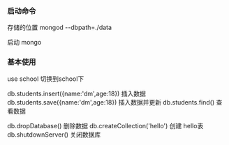 

### 启动命令

存储的位置  mongod --dbpath=./data

启动   mongo

### 基本使用

use school  切换到school下

db.students.insert({name:'dm',age:18}) 插入数据
db.students.save({name:'dm',age:18}) 插入数据并更新
db.students.find() 查看数据

db.dropDatabase()  删除数据
db.createCollection('hello') 创建 hello表
db.shutdownServer()  关闭数据库